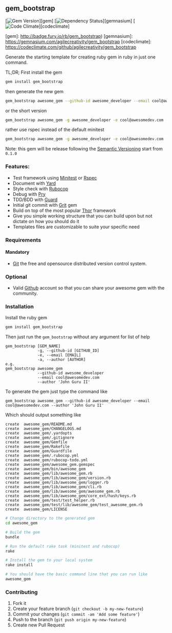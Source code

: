 ## gem_bootstrap

[![Gem Version](https://badge.fury.io/rb/gem_bootstrap.svg)][gem]
[![Dependency Status](https://gemnasium.com/agilecreativity/gem_bootstrap.png)][gemnasium]
[![Code Climate](https://codeclimate.com/github/agilecreativity/gem_bootstrap.png)][codeclimate]

[gem]: http://badge.fury.io/rb/gem_bootstrap)
[gemnasium]: https://gemnasium.com/agilecreativity/gem_bootstrap
[codeclimate]: https://codeclimate.com/github/agilecreativity/gem_bootstrap

Generate the starting template for creating ruby gem in ruby in just one command.

TL;DR;
First install the gem

```sh
gem install gem_bootstrap
```

then generate the new gem

```sh
gem_bootstrap awesome_gem --github-id awesome_developer --email cool@awesomedev.com --author 'John Guru II'
```

or the short version

```sh
gem_bootstrap awesome_gem -g awesome_developer -e cool@awesomedev.com -a 'John Guru II'
```

rather use rspec instead of the default minitest

```sh
gem_bootstrap awesome_gem -g awesome_developer -e cool@awesomedev.com -a 'John Guru II' -t rspec
```

Note: this gem will be release following the [Semantic Versioning][] start from `0.1.0`

### Features:

- Test framework using [Minitest][] or [Rspec][]
- Document with [Yard][]
- Style check with [Rubocop][]
- Debug with [Pry][]
- TDD/BDD with [Guard][]
- Initial git commit with [Grit] gem
- Build on top of the most popular [Thor][] framework
- Give you simple working structure that you can build upon but not dictate on
  how you should do it
- Templates files are customizable to suite your specific need

### Requirements

#### Mandatory

- [Git][] the free and opensource distributed version control system.

### Optional

- Valid [Github][] account so that you can share your awesome gem with the community.

### Installation

Install the ruby gem

```sh
gem install gem_bootstrap
```

Then just run the `gem_bootstrap` without any argument for list of help

```
gem_bootstrap [GEM_NAME]
              -g, --github-id [GITHUB_ID]
              -e, --email [EMAIL]
              -a, --author [AUTHOR]
e.g.
gem_bootstrap awesome_gem
              --github-id awesome_developer
              --email cool@awesomedev.com
              --author 'John Guru II'
```
To generate the gem just type the command like

```
gem_bootstrap awesome_gem --github-id awesome_developer --email cool@awesomedev.com --author 'John Guru II'
```
Which should output something like

```
create  awesome_gem/README.md
create  awesome_gem/CHANGELOGS.md
create  awesome_gem/.yardopts
create  awesome_gem/.gitignore
create  awesome_gem/Gemfile
create  awesome_gem/Rakefile
create  awesome_gem/Guardfile
create  awesome_gem/.rubocop.yml
create  awesome_gem/rubocop-todo.yml
create  awesome_gem/awesome_gem.gemspec
create  awesome_gem/bin/awesome_gem
create  awesome_gem/lib/awesome_gem.rb
create  awesome_gem/lib/awesome_gem/version.rb
create  awesome_gem/lib/awesome_gem/logger.rb
create  awesome_gem/lib/awesome_gem/cli.rb
create  awesome_gem/lib/awesome_gem/awesome_gem.rb
create  awesome_gem/lib/awesome_gem/core_ext/hash/keys.rb
create  awesome_gem/test/test_helper.rb
create  awesome_gem/test/lib/awesome_gem/test_awesome_gem.rb
create  awesome_gem/LICENSE
```

```sh
# Change directory to the generated gem
cd awesome_gem

# Build the gem
bundle

# Run the default rake task (minitest and rubocop)
rake

# Install the gem to your local system
rake install

# You should have the basic command line that you can run like
awesome_gem
```

### Contributing

1. Fork it
2. Create your feature branch (`git checkout -b my-new-feature`)
3. Commit your changes (`git commit -am 'Add some feature'`)
4. Push to the branch (`git push origin my-new-feature`)
5. Create new Pull Request

[Git]: http://git-scm.com/
[github]: https://github.com/
[Grit]: https://github.com/mojombo/grit
[Minitest]: https://github.com/seattlerb/minitest
[Rspec]: https://github.com/rspec/rspec
[Thor]: https://github.com/erikhuda/thor
[Yard]: https://github.com/lsegal/yard
[Rubocop]: https://github.com/bbatsov/rubocop
[Pry]: https://github.com/pry/pry
[Guard]: https://github.com/guard/guard
[Semantic Versioning]: http://semver.org
